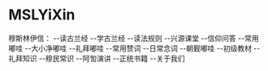 # MSLYiXin
穆斯林伊信： 
--读古兰经 
  --学古兰经 
  --读法规则 
  --兴源课堂 
--信仰问答
--常用嘟哇 
  --大小净嘟哇 
  --礼拜嘟哇 
  --常用赞词 
  --日常念词 
  --朝觐嘟哇
--初级教材 
--礼拜知识 
--穆民常识 
--阿訇演讲 
--正统书籍 
--关于我们
